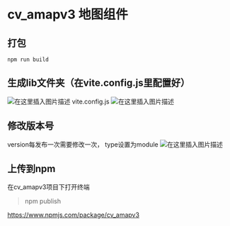 
# cv_amapv3 地图组件

## 打包
```
npm run build
```
## 生成lib文件夹（在vite.config.js里配置好）
![在这里插入图片描述](https://img-blog.csdnimg.cn/direct/25b6c6ab732f43d5a8cdc1573e6d9df1.png)
vite.config.js
![在这里插入图片描述](https://img-blog.csdnimg.cn/direct/fe1bd971a834475dab5eaa51d8319a6f.png)

## 修改版本号
version每发布一次需要修改一次，
type设置为module
![在这里插入图片描述](https://img-blog.csdnimg.cn/direct/467df03e68f243c69f675c6f70c3513a.png)

##  上传到npm
在cv_amapv3项目下打开终端
> npm publish

https://www.npmjs.com/package/cv_amapv3

